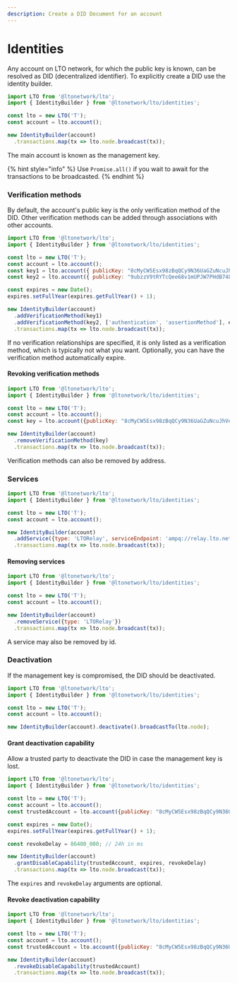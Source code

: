 ```yaml
---
description: Create a DID Document for an account
---
```


# Identities

Any account on LTO network, for which the public key is known, can be resolved as DID (decentralized identifier). To explicitly create a DID use the identity builder.

```js
import LTO from '@ltonetwork/lto';
import { IdentityBuilder } from '@ltonetwork/lto/identities';

const lto = new LTO('T');
const account = lto.account();

new IdentityBuilder(account)
  .transactions.map(tx => lto.node.broadcast(tx));
```

The main account is known as the management key.

{% hint style="info" %}
Use `Promise.all()` if you wait to await for the transactions to be broadcasted.
{% endhint %}

### Verification methods

By default, the account's public key is the only verification method of the DID. Other verification methods can be added through associations with other accounts.

```js
import LTO from '@ltonetwork/lto';
import { IdentityBuilder } from '@ltonetwork/lto/identities';

const lto = new LTO('T');
const account = lto.account();
const key1 = lto.account({ publicKey: "8cMyCW5Esx98zBqQCy9N36UaGZuNcuJhVe17DuG42dHS" });
const key2 = lto.account({ publicKey: "9ubzzV9tRYTcQee68v1mUPJW7PHdB74LZEgG1MgZUExf" });

const expires = new Date();
expires.setFullYear(expires.getFullYear() + 1);

new IdentityBuilder(account)
  .addVerificationMethod(key1)
  .addVerificationMethod(key2, ['authentication', 'assertionMethod'], expires)
  .transactions.map(tx => lto.node.broadcast(tx));
```

If no verification relationships are specified, it is only listed as a verification method, which is typically not what you want. Optionally, you can have the verification method automatically expire.

#### Revoking verification methods

```javascript
import LTO from '@ltonetwork/lto';
import { IdentityBuilder } from '@ltonetwork/lto/identities';

const lto = new LTO('T');
const account = lto.account();
const key = lto.account({publicKey: "8cMyCW5Esx98zBqQCy9N36UaGZuNcuJhVe17DuG42dHS"});

new IdentityBuilder(account)
  .removeVerificationMethod(key)
  .transactions.map(tx => lto.node.broadcast(tx));
```

Verification methods can also be removed by address.

### Services

```javascript
import LTO from '@ltonetwork/lto';
import { IdentityBuilder } from '@ltonetwork/lto/identities';

const lto = new LTO('T');
const account = lto.account();

new IdentityBuilder(account)
  .addService({type: 'LTORelay', serviceEndpoint: 'ampq://relay.lto.network'})
  .transactions.map(tx => lto.node.broadcast(tx));
```

#### Removing services

```javascript
import LTO from '@ltonetwork/lto';
import { IdentityBuilder } from '@ltonetwork/lto/identities';

const lto = new LTO('T');
const account = lto.account();

new IdentityBuilder(account)
  .removeService({type: 'LTORelay'})
  .transactions.map(tx => lto.node.broadcast(tx));
```

A service may also be removed by id.

### Deactivation

If the management key is compromised, the DID should be deactivated.

```javascript
import LTO from '@ltonetwork/lto';
import { IdentityBuilder } from '@ltonetwork/lto/identities';

const lto = new LTO('T');
const account = lto.account();

new IdentityBuilder(account).deactivate().broadcastTo(lto.node);
```

#### Grant deactivation capability

Allow a trusted party to deactivate the DID in case the management key is lost.

```javascript
import LTO from '@ltonetwork/lto';
import { IdentityBuilder } from '@ltonetwork/lto/identities';

const lto = new LTO('T');
const account = lto.account();
const trustedAccount = lto.account({publicKey: "8cMyCW5Esx98zBqQCy9N36UaGZuNcuJhVe17DuG42dHS"});

const expires = new Date();
expires.setFullYear(expires.getFullYear() + 1);

const revokeDelay = 86400_000; // 24h in ms

new IdentityBuilder(account)
  .grantDisableCapability(trustedAccount, expires, revokeDelay)
  .transactions.map(tx => lto.node.broadcast(tx));
```

The `expires` and `revokeDelay` arguments are optional.

#### Revoke deactivation capability

```javascript
import LTO from '@ltonetwork/lto';
import { IdentityBuilder } from '@ltonetwork/lto/identities';

const lto = new LTO('T');
const account = lto.account();
const trustedAccount = lto.account({publicKey: "8cMyCW5Esx98zBqQCy9N36UaGZuNcuJhVe17DuG42dHS"});

new IdentityBuilder(account)
  .revokeDisableCapability(trustedAccount)
  .transactions.map(tx => lto.node.broadcast(tx));
```
